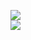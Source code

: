 [![](https://img.shields.io/badge/Made%20With-Github%20Spray-lightgrey.svg?style=for-the-badge&logo=github)](https://github.com/Annihil/github-spray#14997)  
[![](https://i.imgur.com/2DrTn0Z.gif)](https://github.com/Annihil/github-spray)